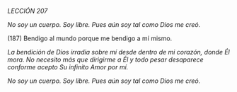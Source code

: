 *LECCIÓN 207*

*No soy un cuerpo. Soy libre.*
*Pues aún soy tal como Dios me creó.*

(187) Bendigo al mundo porque me bendigo a mí mismo.

_La bendición de Dios irradia sobre mí desde dentro de mi corazón, donde Él mora. No necesito más que dirigirme a Él y todo pesar desaparece conforme acepto Su infinito Amor por mí._

*No soy un cuerpo. Soy libre.*
*Pues aún soy tal como Dios me creó.*